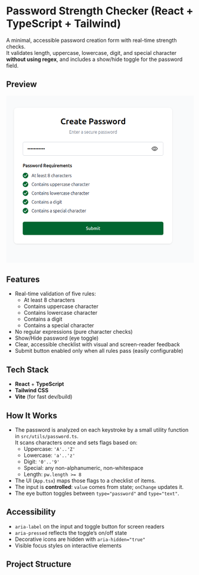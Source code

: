 # Password Strength Checker (React + TypeScript + Tailwind)

A minimal, accessible password creation form with real-time strength checks.  
It validates length, uppercase, lowercase, digit, and special character **without using regex**, and includes a show/hide toggle for the password field.

## Preview

![App Screenshot](./src/assets/images/DemoImg.png)

## Features

- Real-time validation of five rules:
  - At least 8 characters
  - Contains uppercase character
  - Contains lowercase character
  - Contains a digit
  - Contains a special character
- No regular expressions (pure character checks)
- Show/Hide password (eye toggle)
- Clear, accessible checklist with visual and screen-reader feedback
- Submit button enabled only when all rules pass (easily configurable)

## Tech Stack

- **React** + **TypeScript**
- **Tailwind CSS**
- **Vite** (for fast dev/build)

## How It Works

- The password is analyzed on each keystroke by a small utility function in `src/utils/password.ts`.  
  It scans characters once and sets flags based on:
  - Uppercase: `'A'..'Z'`
  - Lowercase: `'a'..'z'`
  - Digit: `'0'..'9'`
  - Special: any non-alphanumeric, non-whitespace
  - Length: `pw.length >= 8`
- The UI (`App.tsx`) maps those flags to a checklist of items.  
- The input is **controlled**: `value` comes from state; `onChange` updates it.  
- The eye button toggles between `type="password"` and `type="text"`.

## Accessibility

- `aria-label` on the input and toggle button for screen readers
- `aria-pressed` reflects the toggle’s on/off state
- Decorative icons are hidden with `aria-hidden="true"`
- Visible focus styles on interactive elements

## Project Structure

